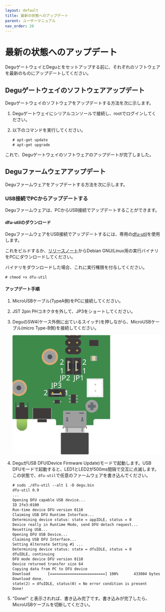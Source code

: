 ```yaml
---
layout: default
title: 最新の状態へのアップデート
parent: ユーザーマニュアル
nav_order: 20
---
```

#  最新の状態へのアップデート

DeguゲートウェイとDeguとをセットアップする前に、それぞれのソフトウェアを最新のものにアップデートしてください。

## Deguゲートウェイのソフトウェアアップデート

Deguゲートウェイのソフトウェアをアップデートする方法を次に示します。

1. Deguゲートウェイにシリアルコンソールで接続し、rootでログインしてください。

1. 以下のコマンドを実行してください。

    ```
    # apt-get update
    # apt-get upgrade
    ```

これで、Deguゲートウェイのソフトウェアのアップデートが完了しました。

## Deguファームウェアアップデート

Deguファームウェアをアップデートする方法を次に示します。

### USB接続でPCからアップデートする

Deguファームウェアは、PCからUSB接続でアップデートすることができます。

#### dfu-utilのダウンロード

DeguファームウェアをUSB接続でアップデートするには、専用の[dfu-util](https://github.com/open-degu/dfu-util)を使用します。

これをビルドするか、[リリースノート](https://github.com/open-degu/dfu-util/releases)からDebian GNU/Linux用の実行バイナリをPCにダウンロードしてください。

バイナリをダウンロードした場合、これに実行権限を付与してください。

```
# chmod +x dfu-util
```

#### アップデート手順

1. MicroUSBケーブル(TypeA側)をPCに接続してください。

1. JST 2pin PHコネクタを外して、JP3をショートしてください。

1. DeguのSW4(ケース外側に出ているスイッチ)を押しながら、MicroUSBケーブル(micro Type-B側)を接続してください。

    ![JP-USB](images/JP-USB.svg)

1. DeguがUSB DFU(Device Firmware Update)モードで起動します。USB DFUモードで起動すると、LED1とLED2が500ms間隔で交互に点滅します。この状態で、`dfu-util`で任意のファームウェアを書き込んでください。

    ```
    # sudo ./dfu-util --alt 1 -D degu.bin
    dfu-util 0.9  
    ...
    Opening DFU capable USB device...
    ID 2fe3:0100
    Run-time device DFU version 0110
    Claiming USB DFU Runtime Interface...
    Determining device status: state = appIDLE, status = 0
    Device really in Runtime Mode, send DFU detach request...
    Resetting USB...
    Opening DFU USB Device...
    Claiming USB DFU Interface...
    Setting Alternate Setting #1 ...
    Determining device status: state = dfuIDLE, status = 0
    dfuIDLE, continuing
    DFU mode device DFU version 0110
    Device returned transfer size 64
    Copying data from PC to DFU device
    Download        [=========================] 100%       433004 bytes
    Download done.
    state(2) = dfuIDLE, status(0) = No error condition is present
    Done!
    ```

1. "Done!" と表示されれば、書き込み完了です。書き込みが完了したら、MicroUSBケーブルを切断してください。
